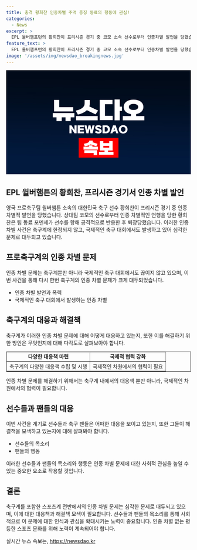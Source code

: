 ```yaml
---
title: 충격 황희찬 인종차별 주먹 응징 동료의 행동에 관심!
categories:
  - News
excerpt: >
  EPL 울버햄프턴의 황희찬이 프리시즌 경기 중 코모 소속 선수로부터 인종차별 발언을 당했습니다. 이에 화가 난 황희찬의 팀 동료 포덴세가 선수를 향해 주먹을 날리고 퇴장당했습니다. 또한, 코파 아메리카 결승 후 아르헨티나 선수들이 인종차별적인 노래를 불러 논란이 일고 있습니다. 축구계의 인종차별 문제는 계속되고 있으며, 이에 손흥민과 황희찬 등 유럽파 선수뿐만 아니라 전 세계 선수들도 여전히 우려하고 있습니다.
feature_text: >
  EPL 울버햄프턴의 황희찬이 프리시즌 경기 중 코모 소속 선수로부터 인종차별 발언을 당했습니다. 이에 화가 난 황희찬의 팀 동료 포덴세가 선수를 향해 주먹을 날리고 퇴장당했습니다. 또한, 코파 아메리카 결승 후 아르헨티나 선수들이 인종차별적인 노래를 불러 논란이 일고 있습니다. 축구계의 인종차별 문제는 계속되고 있으며, 이에 손흥민과 황희찬 등 유럽파 선수뿐만 아니라 전 세계 선수들도 여전히 우려하고 있습니다.
image: '/assets/img/newsdao_breakingnews.jpg'
---
```


<p><img src="/assets/img/newsdao_breakingnews.jpg" alt="ranknews 속보" /></p>

<h2>EPL 윌버햄튼의 황희찬, 프리시즌 경기서 인종 차별 발언</h2>

<p data-ke-size="size16">영국 프로축구팀 윌버햄튼 소속의 대한민국 축구 선수 황희찬이 프리시즌 경기 중 인종 차별적 발언을 당했습니다. 상대팀 코모의 선수로부터 인종 차별적인 언행을 당한 황희찬은 팀 동료 포덴세가 선수를 향해 공격적으로 반응한 후 퇴장당했습니다. 이러한 인종 차별 사건은 축구계에 한정되지 않고, 국제적인 축구 대회에서도 발생하고 있어 심각한 문제로 대두되고 있습니다.</p>

<h2>프로축구계의 인종 차별 문제</h2>

<p>인종 차별 문제는 축구계뿐만 아니라 국제적인 축구 대회에서도 끊이지 않고 있으며, 이번 사건을 통해 다시 한번 축구계의 인종 차별 문제가 크게 대두되었습니다.</p>

<ul>
  <li>인종 차별 발언과 폭력</li>
  <li>국제적인 축구 대회에서 발생하는 인종 차별</li>
</ul>

<h2>축구계의 대응과 해결책</h2>

<p>축구계가 이러한 인종 차별 문제에 대해 어떻게 대응하고 있는지, 또한 이를 해결하기 위한 방안은 무엇인지에 대해 다각도로 살펴보아야 합니다.</p>

<table style="width: 100%;" border="1">
<tbody>
<tr>
<td style="text-align: center; height: 17px;"><b>다양한 대응책 마련</b></td>
<td style="text-align: center; height: 17px;"><b>국제적 협력 강화</b></td>
</tr>
<tr>
<td style="height: 17px;">축구계의 다양한 대응책 수립 및 시행</td>
<td style="height: 17px;">국제적인 차원에서의 협력이 필요</td>
</tr>
</tbody>
</table>

<p>인종 차별 문제를 해결하기 위해서는 축구계 내에서의 대응책 뿐만 아니라, 국제적인 차원에서의 협력이 필요합니다.</p>

<h2>선수들과 팬들의 대응</h2>

<p>이번 사건을 계기로 선수들과 축구 팬들은 어떠한 대응을 보이고 있는지, 또한 그들이 해결책을 모색하고 있는지에 대해 살펴봐야 합니다.</p>

<ul>
  <li>선수들의 목소리</li>
  <li>팬들의 행동</li>
</ul>

<p>이러한 선수들과 팬들의 목소리와 행동은 인종 차별 문제에 대한 사회적 관심을 높일 수 있는 중요한 요소로 작용할 것입니다.</p>

<h2>결론</h2>

<p>축구계를 포함한 스포츠계 전반에서의 인종 차별 문제는 심각한 문제로 대두되고 있으며, 이에 대한 대응책과 해결책 모색이 필요합니다. 선수들과 팬들의 목소리를 통해 사회적으로 이 문제에 대한 인식과 관심을 확대시키는 노력이 중요합니다. 인종 차별 없는 평등한 스포츠 문화를 위해 노력이 계속되어야 합니다.</p>
실시간 뉴스 속보는, <a href="https://newsdao.kr" rel="dofollow">https://newsdao.kr</a>


